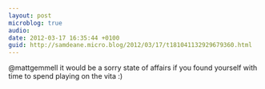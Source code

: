 ```yaml
---
layout: post
microblog: true
audio: 
date: 2012-03-17 16:35:44 +0100
guid: http://samdeane.micro.blog/2012/03/17/t181041132929679360.html
---
```

@mattgemmell it would be a sorry state of affairs if you found yourself with time to spend playing on the vita :)

